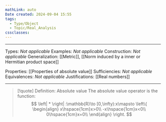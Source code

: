 ```yaml
---
mathLink: auto
Date created: 2024-09-04 15:55
tags:
  - Type/Object
  - Topic/Real_Analysis
cssclasses:
---
```


---  

Types: _Not applicable_
Examples: _Not applicable_
Construction: _Not applicable_
Generalization: [[Metric]], [[Norm induced by a inner or Hermitian product space]]

Properties: [[Properties of absolute value]]
Sufficiencies: _Not applicable_
Equivalences: _Not applicable_
Justifications: [[Real numbers]]

---

> [!quote] Definition: Absolute value
> The absolute value operator is the function: $$ \left| * \right| :\mathbb{R}\to [0,\infty):x\mapsto \left\{
\begin{align}
x\hspace{1cm}x>0\\
-x\hspace{1cm}x<0\\
0\hspace{1cm}x=0\\
\end{align}
\right. $$










